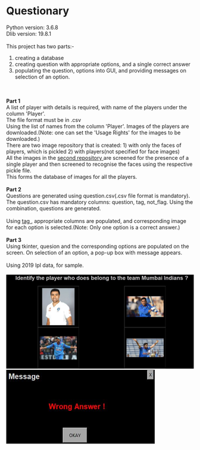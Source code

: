 # Questionary
Python version: 3.6.8
<br> Dlib version: 19.8.1
<br>
<br>This project has two parts:-
1) creating a database
2) creating question with appropriate options, and a single correct answer
3) populating the question, options into GUI, and providing messages on selection of an option.
<br>
<br> <b> Part 1 </b>
<br>A list of player with details is required, with name of the players under the column 'Player'.
<br>The file format must be in .csv
<br>Using the list of names from the column 'Player'. Images of the players are downloaded.(Note: one can set the 'Usage Rights' for the images to be downloaded.)
<br>There are two image repository that is created: 
1) with only the faces of players, which is pickled 
2) with players(not specified for face images)
<br>All the images in the <u> second repository </u> are screened for the presence of a single player and then screened to recognise the faces using the respective pickle file.
<br>This forms the database of images for all the players.
<br>
<br><b> Part 2 </b>
<br>Questions are generated using question.csv(.csv file format is mandatory). The question.csv has mandatory columns: question, tag, not_flag.
Using the combination, questions are generated.
<br>
<br>Using <u> tag </u>, appropriate columns are populated, and corresponding image for each option is selected.(Note: Only one option is a correct answer.)
<br>
<br><b> Part 3 </b>
<br>Using tkinter, quesion and the corresponding options are populated on the screen. On selection of an option, a pop-up box with message appears.
<br>
<br>Using 2019 Ipl data, for sample.
<br>
<br><img src = 'result/image1.jpg'>
<br>
<img src = 'result/popup.jpg'>
